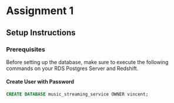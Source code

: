# Assignment 1

## Setup Instructions

### Prerequisites

Before setting up the database, make sure to execute the following commands on your RDS Postgres Server and Redshift.

#### Create User with Password

```sql
CREATE DATABASE music_streaming_service OWNER vincent;
```